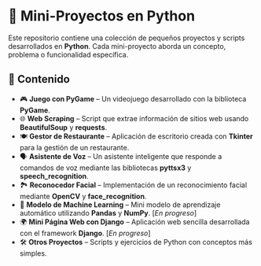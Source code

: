 # 🐍 Mini-Proyectos en Python  

Este repositorio contiene una colección de pequeños proyectos y scripts desarrollados en **Python**. Cada mini-proyecto aborda un concepto, problema o funcionalidad específica.

## 📂 Contenido  
- 🎮 **Juego con PyGame** – Un videojuego desarrollado con la biblioteca **PyGame**. 
- 🌐 **Web Scraping** – Script que extrae información de sitios web usando **BeautifulSoup** y **requests**.  
- 🍽️ **Gestor de Restaurante** – Aplicación de escritorio creada con **Tkinter** para la gestión de un restaurante.  
- 🗣️ **Asistente de Voz** – Un asistente inteligente que responde a comandos de voz mediante las bibliotecas **pyttsx3** y **speech_recognition**. 
- 🏞️ **Reconocedor Facial** – Implementación de un reconocimiento facial mediante **OpenCV** y **face_recognition**.
- 🤖 **Modelo de Machine Learning** – Mini modelo de aprendizaje automático utilizando **Pandas** y **NumPy**.  [*En progreso*] 
- 🌍 **Mini Página Web con Django** – Aplicación web sencilla desarrollada con el framework **Django**.  [*En progreso*] 
- 🛠️ **Otros Proyectos** – Scripts y ejercicios de Python con conceptos más simples.  



